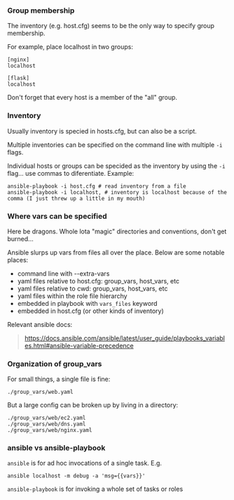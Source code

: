 ### Group membership

The inventory (e.g. host.cfg) seems to be the only way to specify group membership.

For example, place localhost in two groups:

    [nginx]
    localhost
    
    [flask]
    localhost

Don't forget that every host is a member of the "all" group.

### Inventory

Usually inventory is specied in hosts.cfg, but can also be a script.

Multiple inventories can be specified on the command line with multiple `-i` flags.

Individual hosts or groups can be specided as the inventory by using the `-i` flag... use commas
to diferentiate. Example:

    ansible-playbook -i host.cfg # read inventory from a file
    ansible-playbook -i localhost, # inventory is localhost because of the comma (I just threw up a little in my mouth)

### Where vars can be specified

Here be dragons. Whole lota "magic" directories and conventions, don't get burned...

Ansible slurps up vars from files all over the place. Below are some notable places:

* command line with --extra-vars
* yaml files relative to host.cfg: group_vars, host_vars, etc
* yaml files relative to cwd: group_vars, host_vars, etc
* yaml files within the role file hierarchy
* embedded in playbook with `vars_files` keyword
* embedded in host.cfg (or other kinds of inventory)

Relevant ansible docs:

> https://docs.ansible.com/ansible/latest/user_guide/playbooks_variables.html#ansible-variable-precedence

### Organization of group_vars

For small things, a single file is fine:

    ./group_vars/web.yaml

But a large config can be broken up by living in a directory:

    ./group_vars/web/ec2.yaml
    ./group_vars/web/dns.yaml
    ./group_vars/web/nginx.yaml

### ansible vs ansible-playbook

`ansible` is for ad hoc invocations of a single task. E.g.

    ansible localhost -m debug -a 'msg={{vars}}'
    
`ansible-playbook` is for invoking a whole set of tasks or roles
